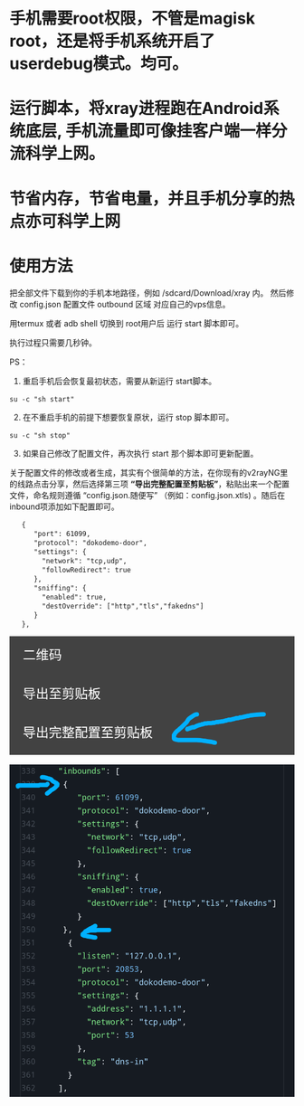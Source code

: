 # 手机需要root权限，不管是magisk root，还是将手机系统开启了userdebug模式。均可。
# 运行脚本，将xray进程跑在Android系统底层, 手机流量即可像挂客户端一样分流科学上网。
# 节省内存，节省电量，并且手机分享的热点亦可科学上网


# 使用方法
把全部文件下载到你的手机本地路径，例如 /sdcard/Download/xray 内。
然后修改 config.json 配置文件 outbound 区域 对应自己的vps信息。

用termux 或者 adb shell  切换到 root用户后 运行 start 脚本即可。

执行过程只需要几秒钟。

PS：

1. 重启手机后会恢复最初状态，需要从新运行 start脚本。
```
su -c "sh start"
```

2. 在不重启手机的前提下想要恢复原状，运行 stop 脚本即可。
```
su -c "sh stop"
```

3. 如果自己修改了配置文件，再次执行 start 那个脚本即可更新配置。


关于配置文件的修改或者生成，其实有个很简单的方法，在你现有的v2rayNG里的线路点击分享，然后选择第三项 **“导出完整配置至剪贴板”**，粘贴出来一个配置文件，命名规则遵循 “config.json.随便写” （例如：config.json.xtls) 。随后在inbound项添加如下配置即可。

```
   {
      "port": 61099,
      "protocol": "dokodemo-door",
      "settings": {
        "network": "tcp,udp",
        "followRedirect": true
      },
      "sniffing": {
        "enabled": true,
        "destOverride": ["http","tls","fakedns"]
      }
   }, 
```

![选择导出完整配置](https://github.com/aresbigboy/download/blob/master/Screenshot_20220319-214300-787~2.png)

![添加箭头之间内容](https://github.com/aresbigboy/download/blob/master/Screenshot_20220319-214154-552~2.png)
